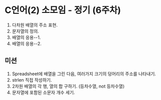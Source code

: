 # C언어(2) 소모임 - 정기 (6주차)
1. 다차원 배열의 주소 표현.
2. 문자열의 정의.
3. 배열의 응용--1.
4. 배열의 응용--2.

## 미션
1. Spreadsheet에 배열을 그린 다음, 여러가지 크기의 덩어리의 주소를 나타내기.
2. strlen 직접 작성하기.
3. 2차원 배열의 각 행, 열의 합 구하기. (등차수열, not 등차수열)
4. 문자열에 포함된 소문자 개수 세기.
